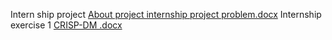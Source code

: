 Intern ship project [About project internship project problem.docx](https://github.com/milicaandjelkovic/milicaandjelkovic/files/8956163/About.project.internship.project.problem.docx)
Internship exercise 1 [CRISP-DM .docx](https://github.com/milicaandjelkovic/milicaandjelkovic/files/8956223/CRISP-DM.docx)
